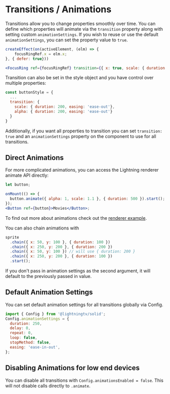 # Transitions / Animations

Transitions allow you to change properties smoothly over time. You can define which properties will animate via the `transition` property along with setting custom `animationSettings`. If you wish to reuse or use the default `animationSettings`, you can set the property value to `true`.

```jsx
createEffect(on(activeElement, (elm) => {
    focusRingRef.x = elm.x;
}, { defer: true}))

<FocusRing ref={focusRingRef} transition={{ x: true, scale: { duration: 1500, easing: 'ease-in-out'} }} />
```

Transition can also be set in the style object and you have control over multiple properties:

```jsx
const buttonStyle = {
  ...
  transition: {
    scale: { duration: 200, easing: 'ease-out'},
    alpha: { duration: 200, easing: 'ease-out'}
  }
}
```

Additionally, if you want all properties to transition you can set `transition: true` and an `animationSettings` property on the component to use for all transitions.

## Direct Animations

For more complicated animations, you can access the Lightning renderer animate API directly:

```jsx
let button;

onMount(() => {
  button.animate({ alpha: 1, scale: 1.1 }, { duration: 500 }).start();
});
<Button ref={button}>Movies</Button>;
```

To find out more about animations check out the [renderer example](https://github.com/lightning-js/renderer/blob/main/examples/tests/animation.ts#L70).

You can also chain animations with

```js
sprite
  .chain({ x: 50, y: 100 }, { duration: 100 })
  .chain({ x: 250, y: 200 }, { duration: 200 })
  .chain({ x: 50, y: 100 }) // will use { duration: 200 }
  .chain({ x: 250, y: 200 }, { duration: 100 })
  .start();
```

If you don't pass in animation settings as the second argument, it will default to the previously passed in value.

## Default Animation Settings

You can set default animation settings for all transitions globally via Config.

```js
import { Config } from '@lightningtv/solid';
Config.animationSettings = {
  duration: 250,
  delay: 0,
  repeat: 0,
  loop: false,
  stopMethod: false,
  easing: 'ease-in-out',
};
```

## Disabling Animations for low end devices

You can disable all transitions with `Config.animationsEnabled = false`. This will not disable calls directly to `.animate`.

